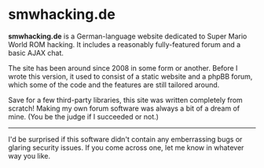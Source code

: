 # smwhacking.de
**smwhacking.de** is a German-language website dedicated to Super Mario World ROM hacking. It includes a reasonably fully-featured forum and a basic AJAX chat.

The site has been around since 2008 in some form or another. Before I wrote this version, it used to consist of a static website and a phpBB forum, which some of the code and the features are still tailored around.

Save for a few third-party libraries, this site was written completely from scratch! Making my own forum software was always a bit of a dream of mine. (You be the judge if I succeeded or not.)

---

I'd be surprised if this software didn't contain any emberrassing bugs or glaring security issues. If you come across one, let me know in whatever way you like.